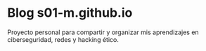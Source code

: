 # Blog s01-m.github.io

Proyecto personal para compartir y organizar mis aprendizajes en ciberseguridad, redes y hacking ético.
